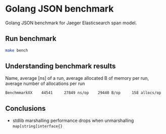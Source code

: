 # Golang JSON benchmark
Golang JSON benchmark for Jaeger Elasticsearch span model.

## Run benchmark
```bash
make bench
```

## Understanding benchmark results
Name, average [ns] of a run, average allocated B of memory per run, average number of allocations per run
```
BenchmmarkXX    44541     27849 ns/op    29440 B/op     158 allocs/op
```

## Conclusions

* stdlib marshalling performance drops when unmarshalling `map[string]interface{}`
